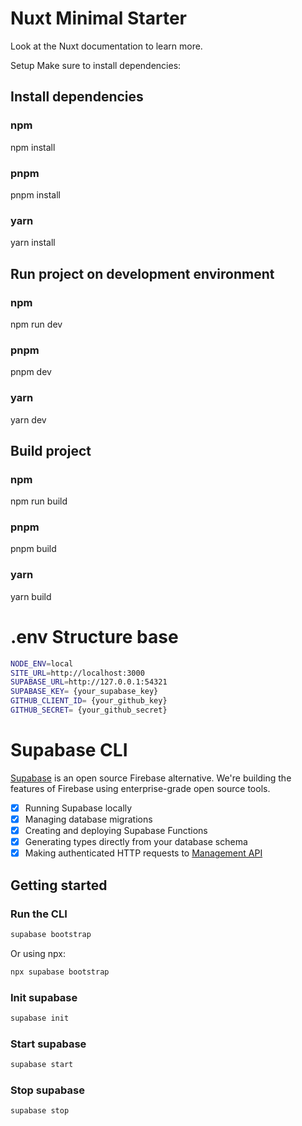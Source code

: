 # Nuxt Minimal Starter
Look at the Nuxt documentation to learn more.

Setup
Make sure to install dependencies:

## Install dependencies

### npm
npm install

### pnpm
pnpm install

### yarn
yarn install

## Run project on development environment

### npm
npm run dev

### pnpm
pnpm dev

### yarn
yarn dev

## Build project

### npm
npm run build

### pnpm
pnpm build

### yarn
yarn build

# .env Structure base

```bash
NODE_ENV=local
SITE_URL=http://localhost:3000
SUPABASE_URL=http://127.0.0.1:54321
SUPABASE_KEY= {your_supabase_key}
GITHUB_CLIENT_ID= {your_github_key}
GITHUB_SECRET= {your_github_secret}
```

# Supabase CLI

[Supabase](https://supabase.io) is an open source Firebase alternative. We're building the features of Firebase using enterprise-grade open source tools.

- [x] Running Supabase locally
- [x] Managing database migrations
- [x] Creating and deploying Supabase Functions
- [x] Generating types directly from your database schema
- [x] Making authenticated HTTP requests to [Management API](https://supabase.com/docs/reference/api/introduction)

## Getting started

### Run the CLI

```bash
supabase bootstrap
```

Or using npx:

```bash
npx supabase bootstrap
```

### Init supabase

```bash
supabase init
```

### Start supabase

```bash
supabase start
```

### Stop supabase

```bash
supabase stop
```
